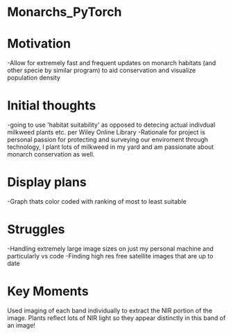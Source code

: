 # Monarchs_PyTorch

# Motivation
-Allow for extremely fast and frequent updates on monarch habitats (and other specie by similar program) to aid conservation and visualize population density

# Initial thoughts
-going to use 'habitat suitability' as opposed to detecing actual indivdual milkweed plants etc. per Wiley Online Library
-Rationale for project is personal passion for protecting and surveying our enviroment through technology, I plant lots of milkweed in my yard and am passionate about monarch conservation as well.

# Display plans
-Graph thats color coded with ranking of most to least suitable

# Struggles
-Handling extremely large image sizes on just my personal machine and particularly vs code
-Finding high res free satellite images that are up to date

# Key Moments
Used imaging of each band individually to extract the NIR portion of the image. Plants reflect lots of NIR light so they appear distinctly in this band of an image!

